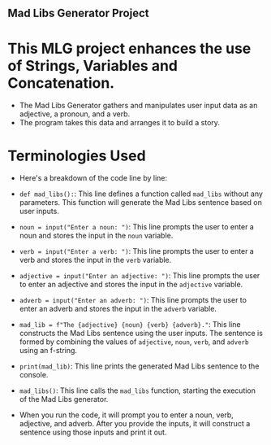 ## Mad Libs Generator Project
# This MLG project enhances the use of Strings, Variables and Concatenation.
* The Mad Libs Generator gathers and manipulates user input data as an adjective, a pronoun, and a verb.
* The program takes this data and arranges it to build a story.

# Terminologies Used
* Here's a breakdown of the code line by line:

* `def mad_libs():`: This line defines a function called `mad_libs` without any parameters. This function will generate the Mad Libs sentence based on user inputs.

*  `noun = input("Enter a noun: ")`: This line prompts the user to enter a noun and stores the input in the `noun` variable.

*  `verb = input("Enter a verb: ")`: This line prompts the user to enter a verb and stores the input in the `verb` variable.

*  `adjective = input("Enter an adjective: ")`: This line prompts the user to enter an adjective and stores the input in the `adjective` variable.

*  `adverb = input("Enter an adverb: ")`: This line prompts the user to enter an adverb and stores the input in the `adverb` variable.

*  `mad_lib = f"The {adjective} {noun} {verb} {adverb}."`: This line constructs the Mad Libs sentence using the user inputs. The sentence is formed by combining the values of `adjective`, `noun`, `verb`, and `adverb` using an f-string.

*  `print(mad_lib)`: This line prints the generated Mad Libs sentence to the console.

*  `mad_libs()`: This line calls the `mad_libs` function, starting the execution of the Mad Libs generator.

* When you run the code, it will prompt you to enter a noun, verb, adjective, and adverb. After you provide the inputs, it will construct a sentence using those inputs and print it out.
